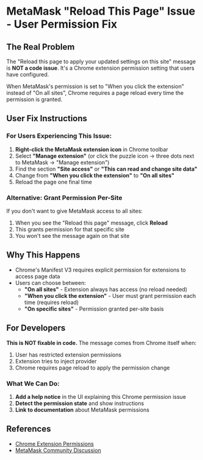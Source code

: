 # MetaMask "Reload This Page" Issue - User Permission Fix

## The Real Problem

The "Reload this page to apply your updated settings on this site" message is **NOT a code issue**. It's a Chrome extension permission setting that users have configured.

When MetaMask's permission is set to "When you click the extension" instead of "On all sites", Chrome requires a page reload every time the permission is granted.

## User Fix Instructions

### For Users Experiencing This Issue:

1. **Right-click the MetaMask extension icon** in Chrome toolbar
2. Select **"Manage extension"** (or click the puzzle icon → three dots next to MetaMask → "Manage extension")
3. Find the section **"Site access"** or **"This can read and change site data"**
4. Change from **"When you click the extension"** to **"On all sites"**
5. Reload the page one final time

### Alternative: Grant Permission Per-Site

If you don't want to give MetaMask access to all sites:

1. When you see the "Reload this page" message, click **Reload**
2. This grants permission for that specific site
3. You won't see the message again on that site

## Why This Happens

- Chrome's Manifest V3 requires explicit permission for extensions to access page data
- Users can choose between:
  - **"On all sites"** - Extension always has access (no reload needed)
  - **"When you click the extension"** - User must grant permission each time (requires reload)
  - **"On specific sites"** - Permission granted per-site basis

## For Developers

**This is NOT fixable in code.** The message comes from Chrome itself when:
1. User has restricted extension permissions
2. Extension tries to inject provider
3. Chrome requires page reload to apply the permission change

### What We Can Do:

1. **Add a help notice** in the UI explaining this Chrome permission issue
2. **Detect the permission state** and show instructions
3. **Link to documentation** about MetaMask permissions

## References

- [Chrome Extension Permissions](https://developer.chrome.com/docs/extensions/reference/permissions-list)
- [MetaMask Community Discussion](https://community.metamask.io/t/firefox-limit-data-access-to-only-when-clicked/5030)
